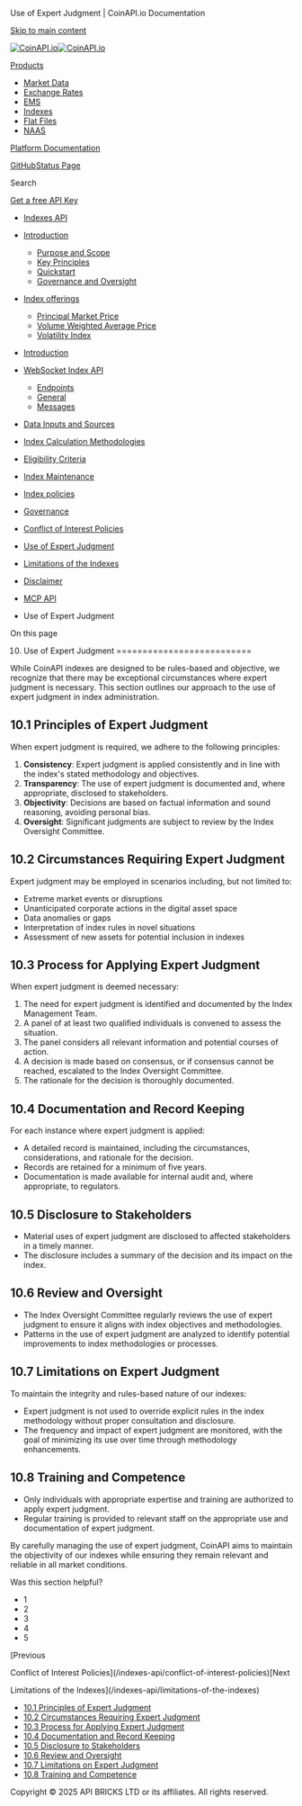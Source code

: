 Use of Expert Judgment | CoinAPI.io Documentation




[Skip to main content](#__docusaurus_skipToContent_fallback)

[![CoinAPI.io](/img/logo.svg)![CoinAPI.io](/img/logo.svg)](https://www.coinapi.io)

[Products](/indexes-api/use-of-expert-judgment)

* [Market Data](/market-data/)
* [Exchange Rates](/exchange-rates-api/)
* [EMS](/ems-api/)
* [Indexes](/indexes-api/)
* [Flat Files](/flat-files-api/)
* [NAAS](/naas-api/)

[Platform Documentation](/general/authentication)

[GitHub](https://github.com/api-bricks/api-bricks-sdk)[Status Page](https://status.coinapi.io)

Search

[Get a free API Key](https://console.coinapi.io/?link=/apikeys/create)

* [Indexes API](/indexes-api/)
* [Introduction](/indexes-api/introduction/)

  + [Purpose and Scope](/indexes-api/introduction/purpose-and-scope)
  + [Key Principles](/indexes-api/introduction/key-principles)
  + [Quickstart](/indexes-api/introduction/quickstart)
  + [Governance and Oversight](/indexes-api/introduction/governance-and-oversight)
* [Index offerings](/category/index-offerings)

  + [Principal Market Price](/indexes-api/index-offerings/primkt-index)
  + [Volume Weighted Average Price](/indexes-api/index-offerings/vwap-index)
  + [Volatility Index](/indexes-api/index-offerings/capivix-index)
* [Introduction](/indexes-api/rest-api/coinapi-indexes-rest-api)
* [WebSocket Index API](/indexes-api/websocket-api/)

  + [Endpoints](/indexes-api/websocket-api/endpoints)
  + [General](/indexes-api/websocket-api/general)
  + [Messages](/indexes-api/websocket-api/messages)
* [Data Inputs and Sources](/indexes-api/data-inputs-and-sources/)
* [Index Calculation Methodologies](/category/index-calculation-methodologies)
* [Eligibility Criteria](/category/eligibility-criteria)
* [Index Maintenance](/category/index-maintenance)
* [Index policies](/indexes-api/index-policies/)
* [Governance](/category/governance)
* [Conflict of Interest Policies](/indexes-api/conflict-of-interest-policies)
* [Use of Expert Judgment](/indexes-api/use-of-expert-judgment)
* [Limitations of the Indexes](/indexes-api/limitations-of-the-indexes)
* [Disclaimer](/indexes-api/disclaimer)
* [MCP API](/indexes-api/mcp)

* Use of Expert Judgment

On this page

10. Use of Expert Judgment
==========================

While CoinAPI indexes are designed to be rules-based and objective, we recognize that there may be exceptional circumstances where expert judgment is necessary. This section outlines our approach to the use of expert judgment in index administration.

10.1 Principles of Expert Judgment[​](/indexes-api/use-of-expert-judgment#101-principles-of-expert-judgment "Direct link to 10.1 Principles of Expert Judgment")
----------------------------------------------------------------------------------------------------------------------------------------------------------------

When expert judgment is required, we adhere to the following principles:

1. **Consistency**: Expert judgment is applied consistently and in line with the index's stated methodology and objectives.
2. **Transparency**: The use of expert judgment is documented and, where appropriate, disclosed to stakeholders.
3. **Objectivity**: Decisions are based on factual information and sound reasoning, avoiding personal bias.
4. **Oversight**: Significant judgments are subject to review by the Index Oversight Committee.

10.2 Circumstances Requiring Expert Judgment[​](/indexes-api/use-of-expert-judgment#102-circumstances-requiring-expert-judgment "Direct link to 10.2 Circumstances Requiring Expert Judgment")
----------------------------------------------------------------------------------------------------------------------------------------------------------------------------------------------

Expert judgment may be employed in scenarios including, but not limited to:

* Extreme market events or disruptions
* Unanticipated corporate actions in the digital asset space
* Data anomalies or gaps
* Interpretation of index rules in novel situations
* Assessment of new assets for potential inclusion in indexes

10.3 Process for Applying Expert Judgment[​](/indexes-api/use-of-expert-judgment#103-process-for-applying-expert-judgment "Direct link to 10.3 Process for Applying Expert Judgment")
-------------------------------------------------------------------------------------------------------------------------------------------------------------------------------------

When expert judgment is deemed necessary:

1. The need for expert judgment is identified and documented by the Index Management Team.
2. A panel of at least two qualified individuals is convened to assess the situation.
3. The panel considers all relevant information and potential courses of action.
4. A decision is made based on consensus, or if consensus cannot be reached, escalated to the Index Oversight Committee.
5. The rationale for the decision is thoroughly documented.

10.4 Documentation and Record Keeping[​](/indexes-api/use-of-expert-judgment#104-documentation-and-record-keeping "Direct link to 10.4 Documentation and Record Keeping")
-------------------------------------------------------------------------------------------------------------------------------------------------------------------------

For each instance where expert judgment is applied:

* A detailed record is maintained, including the circumstances, considerations, and rationale for the decision.
* Records are retained for a minimum of five years.
* Documentation is made available for internal audit and, where appropriate, to regulators.

10.5 Disclosure to Stakeholders[​](/indexes-api/use-of-expert-judgment#105-disclosure-to-stakeholders "Direct link to 10.5 Disclosure to Stakeholders")
-------------------------------------------------------------------------------------------------------------------------------------------------------

* Material uses of expert judgment are disclosed to affected stakeholders in a timely manner.
* The disclosure includes a summary of the decision and its impact on the index.

10.6 Review and Oversight[​](/indexes-api/use-of-expert-judgment#106-review-and-oversight "Direct link to 10.6 Review and Oversight")
-------------------------------------------------------------------------------------------------------------------------------------

* The Index Oversight Committee regularly reviews the use of expert judgment to ensure it aligns with index objectives and methodologies.
* Patterns in the use of expert judgment are analyzed to identify potential improvements to index methodologies or processes.

10.7 Limitations on Expert Judgment[​](/indexes-api/use-of-expert-judgment#107-limitations-on-expert-judgment "Direct link to 10.7 Limitations on Expert Judgment")
-------------------------------------------------------------------------------------------------------------------------------------------------------------------

To maintain the integrity and rules-based nature of our indexes:

* Expert judgment is not used to override explicit rules in the index methodology without proper consultation and disclosure.
* The frequency and impact of expert judgment are monitored, with the goal of minimizing its use over time through methodology enhancements.

10.8 Training and Competence[​](/indexes-api/use-of-expert-judgment#108-training-and-competence "Direct link to 10.8 Training and Competence")
----------------------------------------------------------------------------------------------------------------------------------------------

* Only individuals with appropriate expertise and training are authorized to apply expert judgment.
* Regular training is provided to relevant staff on the appropriate use and documentation of expert judgment.

By carefully managing the use of expert judgment, CoinAPI aims to maintain the objectivity of our indexes while ensuring they remain relevant and reliable in all market conditions.

Was this section helpful?

* 1
* 2
* 3
* 4
* 5

[Previous

Conflict of Interest Policies](/indexes-api/conflict-of-interest-policies)[Next

Limitations of the Indexes](/indexes-api/limitations-of-the-indexes)

* [10.1 Principles of Expert Judgment](/indexes-api/use-of-expert-judgment#101-principles-of-expert-judgment)
* [10.2 Circumstances Requiring Expert Judgment](/indexes-api/use-of-expert-judgment#102-circumstances-requiring-expert-judgment)
* [10.3 Process for Applying Expert Judgment](/indexes-api/use-of-expert-judgment#103-process-for-applying-expert-judgment)
* [10.4 Documentation and Record Keeping](/indexes-api/use-of-expert-judgment#104-documentation-and-record-keeping)
* [10.5 Disclosure to Stakeholders](/indexes-api/use-of-expert-judgment#105-disclosure-to-stakeholders)
* [10.6 Review and Oversight](/indexes-api/use-of-expert-judgment#106-review-and-oversight)
* [10.7 Limitations on Expert Judgment](/indexes-api/use-of-expert-judgment#107-limitations-on-expert-judgment)
* [10.8 Training and Competence](/indexes-api/use-of-expert-judgment#108-training-and-competence)

Copyright © 2025 API BRICKS LTD or its affiliates. All rights reserved.